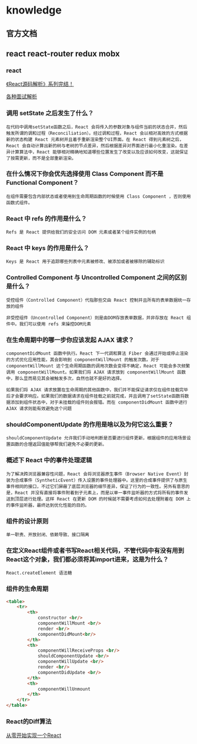 # knowledge

## 官方文档

[](https://react.bootcss.com/docs/hello-world.html)

## react react-router redux mobx

### react

[《React源码解析》系列完结！](https://juejin.im/post/5a84682ef265da4e83266cc4)

[各种面试解析](https://zhuanlan.zhihu.com/p/24856035)

### 调用 setState 之后发生了什么？

    在代码中调用setState函数之后，React 会将传入的参数对象与组件当前的状态合并，然后触发所谓的调和过程（Reconciliation）。经过调和过程，React 会以相对高效的方式根据新的状态构建 React 元素树并且着手重新渲染整个UI界面。在 React 得到元素树之后，React 会自动计算出新的树与老树的节点差异，然后根据差异对界面进行最小化重渲染。在差异计算算法中，React 能够相对精确地知道哪些位置发生了改变以及应该如何改变，这就保证了按需更新，而不是全部重新渲染。

### 在什么情况下你会优先选择使用 Class Component 而不是 Functional Component？

    在组件需要包含内部状态或者使用到生命周期函数的时候使用 Class Component ，否则使用函数式组件。

### React 中 refs 的作用是什么？

    Refs 是 React 提供给我们的安全访问 DOM 元素或者某个组件实例的句柄

### React 中 keys 的作用是什么？

    Keys 是 React 用于追踪哪些列表中元素被修改、被添加或者被移除的辅助标识

### Controlled Component 与 Uncontrolled Component 之间的区别是什么？

    受控组件（Controlled Component）代指那些交由 React 控制并且所有的表单数据统一存放的组件

    非受控组件（Uncontrolled Component）则是由DOM存放表单数据，并非存放在 React 组件中。我们可以使用 refs 来操控DOM元素

### 在生命周期中的哪一步你应该发起 AJAX 请求？

    componentDidMount 函数中执行。React 下一代调和算法 Fiber 会通过开始或停止渲染的方式优化应用性能，其会影响到 componentWillMount 的触发次数。对于 componentWillMount 这个生命周期函数的调用次数会变得不确定，React 可能会多次频繁调用 componentWillMount。如果我们将 AJAX 请求放到 componentWillMount 函数中，那么显而易见其会被触发多次，自然也就不是好的选择。

    如果我们将 AJAX 请求放置在生命周期的其他函数中，我们并不能保证请求仅在组件挂载完毕后才会要求响应。如果我们的数据请求在组件挂载之前就完成，并且调用了setState函数将数据添加到组件状态中，对于未挂载的组件则会报错。而在 componentDidMount 函数中进行 AJAX 请求则能有效避免这个问题

### shouldComponentUpdate 的作用是啥以及为何它这么重要？

    shouldComponentUpdate 允许我们手动地判断是否要进行组件更新，根据组件的应用场景设置函数的合理返回值能够帮我们避免不必要的更新。

### 概述下 React 中的事件处理逻辑

    为了解决跨浏览器兼容性问题，React 会将浏览器原生事件（Browser Native Event）封装为合成事件（SyntheticEvent）传入设置的事件处理器中。这里的合成事件提供了与原生事件相同的接口，不过它们屏蔽了底层浏览器的细节差异，保证了行为的一致性。另外有意思的是，React 并没有直接将事件附着到子元素上，而是以单一事件监听器的方式将所有的事件发送到顶层进行处理。这样 React 在更新 DOM 的时候就不需要考虑如何去处理附着在 DOM 上的事件监听器，最终达到优化性能的目的。

### 组件的设计原则

    单一职责、开放封闭、依赖导致、接口隔离

### 在定义React组件或者书写React相关代码，不管代码中有没有用到React这个对象，我们都必须将其import进来，这是为什么？

    React.createElement 语法糖

### 组件的生命周期

```html
<table>
    <tr>
        <th>
            constructor <br/>
            componentWillMount <br/>
            render <br/>
            componentDidMount<br/>
        </th>
        <th>
            componentWillReceiveProps <br/>
            shouldComponentUpdate <br/>
            componentWillUpdate <br/>
            render <br/>
            componentDidUpdate <br/>
        </th>
        <th>
            componentWillUnmount
        </th>
    </tr>
</table>
```

### React的Diff算法

[从零开始实现一个React](https://github.com/hujiulong/blog/issues/7)
